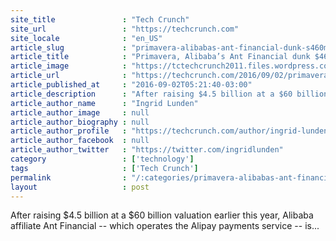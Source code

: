 ```yaml
---
site_title               : "Tech Crunch"
site_url                 : "https://techcrunch.com"
site_locale              : "en_US"
article_slug             : "primavera-alibabas-ant-financial-dunk-s460m-into-kfc-owners-spinout-yum-china"
article_title            : "Primavera, Alibaba’s Ant Financial dunk $460M into KFC owner’s spinout Yum China"
article_image            : "https://tctechcrunch2011.files.wordpress.com/2016/09/5103683633_e1e4a5247a_b.jpg?w=764&h=400&crop=1"
article_url              : "https://techcrunch.com/2016/09/02/primavera-alibabas-ant-financial-dunk-460m-into-kfcs-new-spinout-yum-china/"
article_published_at     : "2016-09-02T05:21:40-03:00"
article_description      : "After raising $4.5 billion at a $60 billion valuation earlier this year, Alibaba affiliate Ant Financial -- which operates the Alipay payments service -- is..."
article_author_name      : "Ingrid Lunden"
article_author_image     : null
article_author_biography : null
article_author_profile   : "https://techcrunch.com/author/ingrid-lunden/"
article_author_facebook  : null
article_author_twitter   : "https://twitter.com/ingridlunden"
category                 : ['technology']
tags                     : ['Tech Crunch']
permalink                : "/:categories/primavera-alibabas-ant-financial-dunk-s460m-into-kfc-owners-spinout-yum-china/"
layout                   : post
---
```


After raising $4.5 billion at a $60 billion valuation earlier this year, Alibaba affiliate Ant Financial -- which operates the Alipay payments service -- is...
